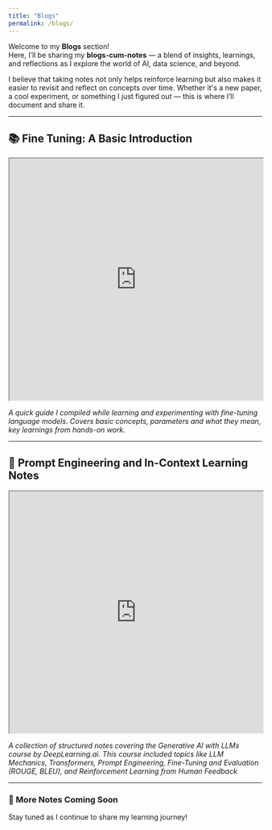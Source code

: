 ```yaml
---
title: "Blogs"
permalink: /blogs/
---
```



Welcome to my **Blogs** section!  
Here, I’ll be sharing my **blogs-cum-notes** — a blend of insights, learnings, and reflections as I explore the world of AI, data science, and beyond.

I believe that taking notes not only helps reinforce learning but also makes it easier to revisit and reflect on concepts over time. Whether it's a new paper, a cool experiment, or something I just figured out — this is where I’ll document and share it.

---

## 📚 Fine Tuning: A Basic Introduction

<iframe src="https://drive.google.com/file/d/1Yxvw2ZRiWBGrtFyxOGFe-fHmHmSDAVkQ/preview" width="100%" height="480" allow="autoplay"></iframe>

*A quick guide I compiled while learning and experimenting with fine-tuning language models. Covers basic concepts, parameters and what they mean, key learnings from hands-on work.*

---

## 🧠 Prompt Engineering and In-Context Learning Notes

<iframe src="https://drive.google.com/file/d/1gi6zR6lKEFVM4gJB7Kg5Dt3zEpHwCA66/preview" width="100%" height="480" allow="autoplay"></iframe>

*A collection of structured notes covering the Generative AI with LLMs course by DeepLearning.ai. This course included topics like LLM Mechanics, Transformers, Prompt Engineering, Fine-Tuning and Evaluation (ROUGE, BLEU), and Reinforcement Learning from Human Feedback*

---
### 📌 More Notes Coming Soon

Stay tuned as I continue to share my learning journey!
